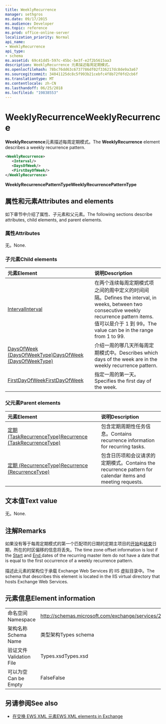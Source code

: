 ```yaml
---
title: WeeklyRecurrence
manager: sethgros
ms.date: 09/17/2015
ms.audience: Developer
ms.topic: reference
ms.prod: office-online-server
localization_priority: Normal
api_name:
- WeeklyRecurrence
api_type:
- schema
ms.assetid: 69c41dd5-597c-45bc-be3f-e2f2b5615aa3
description: WeeklyRecurrence 元素描述每周定期模式。
ms.openlocfilehash: 78bc76dd63c6737786df02f336217dc8de9a3a67
ms.sourcegitcommit: 34041125dc8c5f993b21cebfc4f8b72f0fd2cb6f
ms.translationtype: MT
ms.contentlocale: zh-CN
ms.lasthandoff: 06/25/2018
ms.locfileid: "19838553"
---
```

# <a name="weeklyrecurrence"></a><span data-ttu-id="2e316-103">WeeklyRecurrence</span><span class="sxs-lookup"><span data-stu-id="2e316-103">WeeklyRecurrence</span></span>

<span data-ttu-id="2e316-104">**WeeklyRecurrence**元素描述每周定期模式。</span><span class="sxs-lookup"><span data-stu-id="2e316-104">The **WeeklyRecurrence** element describes a weekly recurrence pattern.</span></span> 
  
```XML
<WeeklyRecurrence>
   <Interval/>
   <DaysOfWeek/>
   <FirstDayOfWeek/>
</WeeklyRecurrence>
```

 <span data-ttu-id="2e316-105">**WeeklyRecurrencePatternType**</span><span class="sxs-lookup"><span data-stu-id="2e316-105">**WeeklyRecurrencePatternType**</span></span>
## <a name="attributes-and-elements"></a><span data-ttu-id="2e316-106">属性和元素</span><span class="sxs-lookup"><span data-stu-id="2e316-106">Attributes and elements</span></span>

<span data-ttu-id="2e316-107">如下章节中介绍了属性、子元素和父元素。</span><span class="sxs-lookup"><span data-stu-id="2e316-107">The following sections describe attributes, child elements, and parent elements.</span></span>
  
### <a name="attributes"></a><span data-ttu-id="2e316-108">属性</span><span class="sxs-lookup"><span data-stu-id="2e316-108">Attributes</span></span>

<span data-ttu-id="2e316-109">无。</span><span class="sxs-lookup"><span data-stu-id="2e316-109">None.</span></span>
  
### <a name="child-elements"></a><span data-ttu-id="2e316-110">子元素</span><span class="sxs-lookup"><span data-stu-id="2e316-110">Child elements</span></span>

|<span data-ttu-id="2e316-111">**元素**</span><span class="sxs-lookup"><span data-stu-id="2e316-111">**Element**</span></span>|<span data-ttu-id="2e316-112">**说明**</span><span class="sxs-lookup"><span data-stu-id="2e316-112">**Description**</span></span>|
|:-----|:-----|
|[<span data-ttu-id="2e316-113">Interval</span><span class="sxs-lookup"><span data-stu-id="2e316-113">Interval</span></span>](interval.md) <br/> |<span data-ttu-id="2e316-114">在两个连续每周定期模式项之间的周中定义的时间间隔。</span><span class="sxs-lookup"><span data-stu-id="2e316-114">Defines the interval, in weeks, between two consecutive weekly recurrence pattern items.</span></span> <span data-ttu-id="2e316-115">值可以是介于 1 到 99。</span><span class="sxs-lookup"><span data-stu-id="2e316-115">The value can be in the range from 1 to 99.</span></span>  <br/> |
|[<span data-ttu-id="2e316-116">DaysOfWeek (DaysOfWeekType)</span><span class="sxs-lookup"><span data-stu-id="2e316-116">DaysOfWeek (DaysOfWeekType)</span></span>](daysofweek-daysofweektype.md) <br/> |<span data-ttu-id="2e316-117">介绍一周的哪几天所每周定期模式中。</span><span class="sxs-lookup"><span data-stu-id="2e316-117">Describes which days of the week are in the weekly recurrence pattern.</span></span>  <br/> |
|[<span data-ttu-id="2e316-118">FirstDayOfWeek</span><span class="sxs-lookup"><span data-stu-id="2e316-118">FirstDayOfWeek</span></span>](firstdayofweek.md) <br/> |<span data-ttu-id="2e316-119">指定一周的第一天。</span><span class="sxs-lookup"><span data-stu-id="2e316-119">Specifies the first day of the week.</span></span>  <br/> |
   
### <a name="parent-elements"></a><span data-ttu-id="2e316-120">父元素</span><span class="sxs-lookup"><span data-stu-id="2e316-120">Parent elements</span></span>

|<span data-ttu-id="2e316-121">**元素**</span><span class="sxs-lookup"><span data-stu-id="2e316-121">**Element**</span></span>|<span data-ttu-id="2e316-122">**说明**</span><span class="sxs-lookup"><span data-stu-id="2e316-122">**Description**</span></span>|
|:-----|:-----|
|[<span data-ttu-id="2e316-123">定期 (TaskRecurrenceType)</span><span class="sxs-lookup"><span data-stu-id="2e316-123">Recurrence (TaskRecurrenceType)</span></span>](recurrence-taskrecurrencetype.md) <br/> |<span data-ttu-id="2e316-124">包含定期周期性任务信息。</span><span class="sxs-lookup"><span data-stu-id="2e316-124">Contains recurrence information for recurring tasks.</span></span>  <br/> |
|[<span data-ttu-id="2e316-125">定期 (RecurrenceType)</span><span class="sxs-lookup"><span data-stu-id="2e316-125">Recurrence (RecurrenceType)</span></span>](recurrence-recurrencetype.md) <br/> |<span data-ttu-id="2e316-126">包含日历项和会议请求的定期模式。</span><span class="sxs-lookup"><span data-stu-id="2e316-126">Contains the recurrence pattern for calendar items and meeting requests.</span></span>  <br/> |
   
## <a name="text-value"></a><span data-ttu-id="2e316-127">文本值</span><span class="sxs-lookup"><span data-stu-id="2e316-127">Text value</span></span>

<span data-ttu-id="2e316-128">无。</span><span class="sxs-lookup"><span data-stu-id="2e316-128">None.</span></span>
  
## <a name="remarks"></a><span data-ttu-id="2e316-129">注解</span><span class="sxs-lookup"><span data-stu-id="2e316-129">Remarks</span></span>

<span data-ttu-id="2e316-130">如果没有等于每周定期模式的第一个匹配项的日期的定期主项目的[开始](start.md)和[结束](end-ex15websvcsotherref.md)日期，所在的时区偏移的信息将丢失。</span><span class="sxs-lookup"><span data-stu-id="2e316-130">The time zone offset information is lost if the [Start](start.md) and [End ](end-ex15websvcsotherref.md) dates of the recurring master item do not have a date that is equal to the first occurrence of a weekly recurrence pattern.</span></span> 
  
<span data-ttu-id="2e316-131">描述此元素的架构位于承载 Exchange Web Services 的 IIS 虚拟目录中。</span><span class="sxs-lookup"><span data-stu-id="2e316-131">The schema that describes this element is located in the IIS virtual directory that hosts Exchange Web Services.</span></span>
  
## <a name="element-information"></a><span data-ttu-id="2e316-132">元素信息</span><span class="sxs-lookup"><span data-stu-id="2e316-132">Element information</span></span>

|||
|:-----|:-----|
|<span data-ttu-id="2e316-133">命名空间</span><span class="sxs-lookup"><span data-stu-id="2e316-133">Namespace</span></span>  <br/> |http://schemas.microsoft.com/exchange/services/2006/types  <br/> |
|<span data-ttu-id="2e316-134">架构名称</span><span class="sxs-lookup"><span data-stu-id="2e316-134">Schema Name</span></span>  <br/> |<span data-ttu-id="2e316-135">类型架构</span><span class="sxs-lookup"><span data-stu-id="2e316-135">Types schema</span></span>  <br/> |
|<span data-ttu-id="2e316-136">验证文件</span><span class="sxs-lookup"><span data-stu-id="2e316-136">Validation File</span></span>  <br/> |<span data-ttu-id="2e316-137">Types.xsd</span><span class="sxs-lookup"><span data-stu-id="2e316-137">Types.xsd</span></span>  <br/> |
|<span data-ttu-id="2e316-138">可以为空</span><span class="sxs-lookup"><span data-stu-id="2e316-138">Can be Empty</span></span>  <br/> |<span data-ttu-id="2e316-139">False</span><span class="sxs-lookup"><span data-stu-id="2e316-139">False</span></span>  <br/> |
   
## <a name="see-also"></a><span data-ttu-id="2e316-140">另请参阅</span><span class="sxs-lookup"><span data-stu-id="2e316-140">See also</span></span>



- [<span data-ttu-id="2e316-141">在交换 EWS XML 元素</span><span class="sxs-lookup"><span data-stu-id="2e316-141">EWS XML elements in Exchange</span></span>](ews-xml-elements-in-exchange.md)

